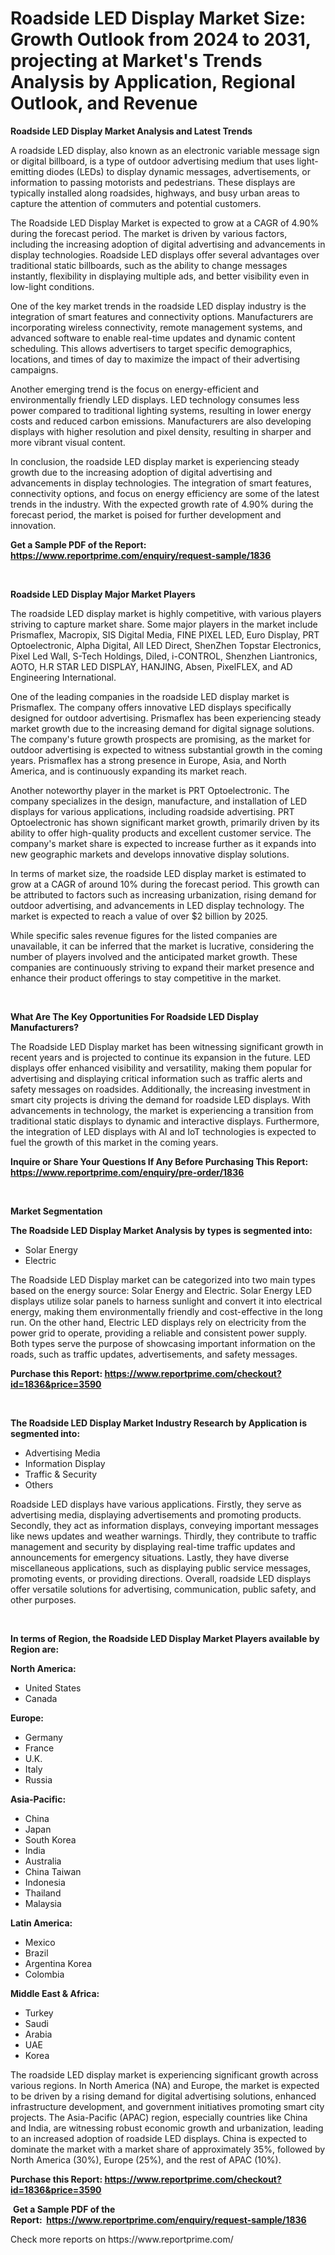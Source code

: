 <p><h1>Roadside LED Display Market Size: Growth Outlook from 2024 to 2031, projecting at Market's Trends Analysis by Application, Regional Outlook, and Revenue</h1></p><p><strong>Roadside LED Display Market Analysis and Latest Trends</strong></p>
<p><p>A roadside LED display, also known as an electronic variable message sign or digital billboard, is a type of outdoor advertising medium that uses light-emitting diodes (LEDs) to display dynamic messages, advertisements, or information to passing motorists and pedestrians. These displays are typically installed along roadsides, highways, and busy urban areas to capture the attention of commuters and potential customers.</p><p>The Roadside LED Display Market is expected to grow at a CAGR of 4.90% during the forecast period. The market is driven by various factors, including the increasing adoption of digital advertising and advancements in display technologies. Roadside LED displays offer several advantages over traditional static billboards, such as the ability to change messages instantly, flexibility in displaying multiple ads, and better visibility even in low-light conditions.</p><p>One of the key market trends in the roadside LED display industry is the integration of smart features and connectivity options. Manufacturers are incorporating wireless connectivity, remote management systems, and advanced software to enable real-time updates and dynamic content scheduling. This allows advertisers to target specific demographics, locations, and times of day to maximize the impact of their advertising campaigns.</p><p>Another emerging trend is the focus on energy-efficient and environmentally friendly LED displays. LED technology consumes less power compared to traditional lighting systems, resulting in lower energy costs and reduced carbon emissions. Manufacturers are also developing displays with higher resolution and pixel density, resulting in sharper and more vibrant visual content.</p><p>In conclusion, the roadside LED display market is experiencing steady growth due to the increasing adoption of digital advertising and advancements in display technologies. The integration of smart features, connectivity options, and focus on energy efficiency are some of the latest trends in the industry. With the expected growth rate of 4.90% during the forecast period, the market is poised for further development and innovation.</p></p>
<p><strong>Get a Sample PDF of the Report:&nbsp; <a href="https://www.reportprime.com/enquiry/request-sample/1836">https://www.reportprime.com/enquiry/request-sample/1836</a></strong></p>
<p>&nbsp;</p>
<p><strong>Roadside LED Display Major Market Players</strong></p>
<p><p>The roadside LED display market is highly competitive, with various players striving to capture market share. Some major players in the market include Prismaflex, Macropix, SIS Digital Media, FINE PIXEL LED, Euro Display, PRT Optoelectronic, Alpha Digital, All LED Direct, ShenZhen Topstar Electronics, Pixel Led Wall, S-Tech Holdings, Diled, i-CONTROL, Shenzhen Liantronics, AOTO, H.R STAR LED DISPLAY, HANJING, Absen, PixelFLEX, and AD Engineering International.</p><p>One of the leading companies in the roadside LED display market is Prismaflex. The company offers innovative LED displays specifically designed for outdoor advertising. Prismaflex has been experiencing steady market growth due to the increasing demand for digital signage solutions. The company's future growth prospects are promising, as the market for outdoor advertising is expected to witness substantial growth in the coming years. Prismaflex has a strong presence in Europe, Asia, and North America, and is continuously expanding its market reach.</p><p>Another noteworthy player in the market is PRT Optoelectronic. The company specializes in the design, manufacture, and installation of LED displays for various applications, including roadside advertising. PRT Optoelectronic has shown significant market growth, primarily driven by its ability to offer high-quality products and excellent customer service. The company's market share is expected to increase further as it expands into new geographic markets and develops innovative display solutions.</p><p>In terms of market size, the roadside LED display market is estimated to grow at a CAGR of around 10% during the forecast period. This growth can be attributed to factors such as increasing urbanization, rising demand for outdoor advertising, and advancements in LED display technology. The market is expected to reach a value of over $2 billion by 2025.</p><p>While specific sales revenue figures for the listed companies are unavailable, it can be inferred that the market is lucrative, considering the number of players involved and the anticipated market growth. These companies are continuously striving to expand their market presence and enhance their product offerings to stay competitive in the market.</p></p>
<p>&nbsp;</p>
<p><strong>What Are The Key Opportunities For Roadside LED Display Manufacturers?</strong></p>
<p><p>The Roadside LED Display market has been witnessing significant growth in recent years and is projected to continue its expansion in the future. LED displays offer enhanced visibility and versatility, making them popular for advertising and displaying critical information such as traffic alerts and safety messages on roadsides. Additionally, the increasing investment in smart city projects is driving the demand for roadside LED displays. With advancements in technology, the market is experiencing a transition from traditional static displays to dynamic and interactive displays. Furthermore, the integration of LED displays with AI and IoT technologies is expected to fuel the growth of this market in the coming years.</p></p>
<p><strong>Inquire or Share Your Questions If Any Before Purchasing This Report: <a href="https://www.reportprime.com/enquiry/pre-order/1836">https://www.reportprime.com/enquiry/pre-order/1836</a></strong></p>
<p>&nbsp;</p>
<p><strong>Market Segmentation</strong></p>
<p><strong>The Roadside LED Display Market Analysis by types is segmented into:</strong></p>
<p><ul><li>Solar Energy</li><li>Electric</li></ul></p>
<p><p>The Roadside LED Display market can be categorized into two main types based on the energy source: Solar Energy and Electric. Solar Energy LED displays utilize solar panels to harness sunlight and convert it into electrical energy, making them environmentally friendly and cost-effective in the long run. On the other hand, Electric LED displays rely on electricity from the power grid to operate, providing a reliable and consistent power supply. Both types serve the purpose of showcasing important information on the roads, such as traffic updates, advertisements, and safety messages.</p></p>
<p><strong>Purchase this Report:&nbsp;<a href="https://www.reportprime.com/checkout?id=1836&price=3590">https://www.reportprime.com/checkout?id=1836&price=3590</a></strong></p>
<p>&nbsp;</p>
<p><strong>The Roadside LED Display Market Industry Research by Application is segmented into:</strong></p>
<p><ul><li>Advertising Media</li><li>Information Display</li><li>Traffic & Security</li><li>Others</li></ul></p>
<p><p>Roadside LED displays have various applications. Firstly, they serve as advertising media, displaying advertisements and promoting products. Secondly, they act as information displays, conveying important messages like news updates and weather warnings. Thirdly, they contribute to traffic management and security by displaying real-time traffic updates and announcements for emergency situations. Lastly, they have diverse miscellaneous applications, such as displaying public service messages, promoting events, or providing directions. Overall, roadside LED displays offer versatile solutions for advertising, communication, public safety, and other purposes.</p></p>
<p>&nbsp;</p>
<p><strong>In terms of Region, the Roadside LED Display Market Players available by Region are:</strong></p>
<p>
    <p> <strong> North America: </strong>
        <ul>
            <li>United States</li>
            <li>Canada</li>
        </ul>
        </p> 
    <p> <strong> Europe: </strong>
        <ul>
            <li>Germany</li>
            <li>France</li>
            <li>U.K.</li>
            <li>Italy</li>
            <li>Russia</li>
        </ul>
        </p> 
    <p> <strong> Asia-Pacific: </strong>
        <ul>
            <li>China</li>
            <li>Japan</li>
            <li>South Korea</li>
            <li>India</li>
            <li>Australia</li>
            <li>China Taiwan</li>
            <li>Indonesia</li>
            <li>Thailand</li>
            <li>Malaysia</li>
        </ul>
        </p> 
    <p> <strong> Latin America: </strong>
        <ul>
            <li>Mexico</li>
            <li>Brazil</li>
            <li>Argentina Korea</li>
            <li>Colombia</li>
        </ul>
        </p> 
    <p> <strong> Middle East & Africa: </strong>
        <ul>
            <li>Turkey</li>
            <li>Saudi</li>
            <li>Arabia</li>
            <li>UAE</li>
            <li>Korea</li>
        </ul>
    </p>
    </p>
<p><p>The roadside LED display market is experiencing significant growth across various regions. In North America (NA) and Europe, the market is expected to be driven by a rising demand for digital advertising solutions, enhanced infrastructure development, and government initiatives promoting smart city projects. The Asia-Pacific (APAC) region, especially countries like China and India, are witnessing robust economic growth and urbanization, leading to an increased adoption of roadside LED displays. China is expected to dominate the market with a market share of approximately 35%, followed by North America (30%), Europe (25%), and the rest of APAC (10%).</p></p>
<p><strong>Purchase this Report: <a href="https://www.reportprime.com/checkout?id=1836&price=3590">https://www.reportprime.com/checkout?id=1836&price=3590</a></strong></p>
<p>&nbsp;<strong>Get a Sample PDF of the Report:&nbsp;&nbsp;<a href="https://www.reportprime.com/enquiry/request-sample/1836">https://www.reportprime.com/enquiry/request-sample/1836</a></strong></p>
<p><strong></strong></p>
<p>Check more reports on https://www.reportprime.com/</p>